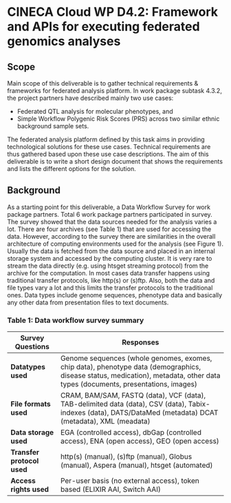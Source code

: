 # CINECA Cloud WP D4.2: Framework and APIs for executing federated genomics analyses

## Scope
Main scope of this deliverable is to gather technical requirements & frameworks for federated analysis platform. In work package subtask 4.3.2, the project partners have described mainly two use cases: 
* Federated QTL analysis for molecular phenotypes, and 
* Simple Workflow Polygenic Risk Scores (PRS) across two similar ethnic background sample sets.

The federated analysis platform defined by this task aims in providing technological solutions for these use cases. Technical requirements are thus gathered based upon these use case descriptions. The aim of this deliverable is to write a short design document that shows the requirements and lists the different options for the solution. 

## Background

As a starting point for this deliverable, a Data Workflow Survey for work package partners. Total 6 work package partners participated in survey. The survey showed that the data sources needed for the analysis varies a lot. There are four archives (see Table 1) that are used for accessing the data. However, according to the survey there are similarities in the overall architecture of computing environments used for the analysis (see Figure 1). Usually the data is fetched from the data source and placed in an internal  storage system and accessed by the computing cluster. It is very rare to stream the data directly (e.g. using htsget streaming protocol) from the archive for the computation. In most cases data transfer happens using traditional transfer protocols, like http(s) or (s)ftp. Also, both the data and file types vary a lot and this limits the transfer protocols to the traditional ones. Data types include genome sequences, phenotype data and basically any other data from presentation files to text documents.
### Table 1: Data workflow survey summary

| Survey Questions | Responses  |
|---|---|
| **Datatypes used** | Genome sequences (whole genomes, exomes, chip data), phenotype data (demographics, disease status, medication), metadata, other data types (documents, presentations, images)  |
| **File formats used**  | CRAM, BAM/SAM, FASTQ (data), VCF (data), TAB-delimited data (data), CSV (data), Tabix-indexes (data), DATS/DataMed (metadata) DCAT (metadata), XML (meadata)  |
| **Data storage used**  | EGA (controlled access), dbGap (controlled access), ENA (open access), GEO (open access)  |
| **Transfer protocol used**   |  http(s) (manual), (s)ftp (manual), Globus (manual), Aspera (manual), htsget (automated)  |
|  **Access rights used**|  Per-user basis (no external access), token based (ELIXIR AAI, Switch AAI)  |

